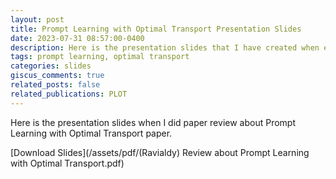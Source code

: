 ```yaml
---
layout: post
title: Prompt Learning with Optimal Transport Presentation Slides
date: 2023-07-31 08:57:00-0400
description: Here is the presentation slides that I have created when explaining about Prompt Learning with Optimal Transport paper. 
tags: prompt learning, optimal transport
categories: slides
giscus_comments: true
related_posts: false
related_publications: PLOT
---
```


Here is the presentation slides when I did paper review about Prompt Learning with Optimal Transport paper. 

[Download Slides](/assets/pdf/(Ravialdy) Review about Prompt Learning with Optimal Transport.pdf)